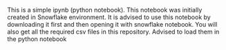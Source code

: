 This is a simple ipynb (python notebook). This notebook was initially created in Snowflake environment. It is advised to use this notebook by downloading it first and then opening it with snowflake notebook.
You will also get all the required csv files in this repository. Advised to load them in the python notebook
